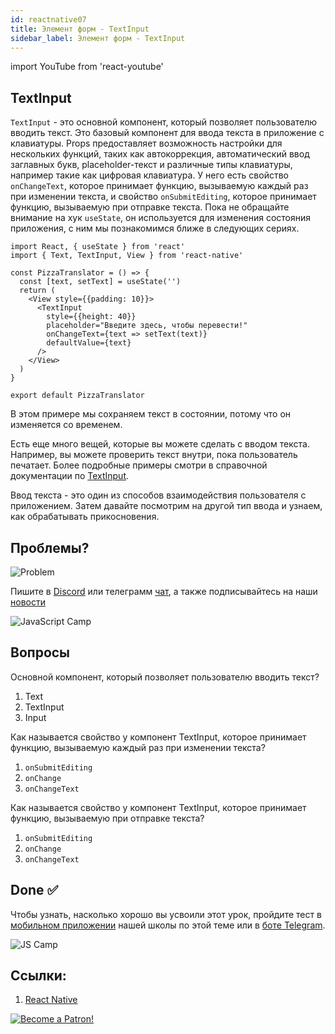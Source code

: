 ```yaml
---
id: reactnative07
title: Элемент форм - TextInput
sidebar_label: Элемент форм - TextInput
---
```


import YouTube from 'react-youtube'

  <YouTube videoId="WZCpf7oXKPg" />

## TextInput

`TextInput` - это основной компонент, который позволяет пользователю вводить текст. Это базовый компонент для ввода текста в приложение с клавиатуры. Props предоставляет возможность настройки для нескольких функций, таких как автокоррекция, автоматический ввод заглавных букв, placeholder-текст и различные типы клавиатуры, например такие как цифровая клавиатура. У него есть свойство `onChangeText`, которое принимает функцию, вызываемую каждый раз при изменении текста, и свойство `onSubmitEditing`, которое принимает функцию, вызываемую при отправке текста. Пока не обращайте внимание на хук `useState`, он используется для изменения состояния приложения, с ним мы познакомимся ближе в следующих сериях.

```SnackPlayer name=index.js
import React, { useState } from 'react'
import { Text, TextInput, View } from 'react-native'

const PizzaTranslator = () => {
  const [text, setText] = useState('')
  return (
    <View style={{padding: 10}}>
      <TextInput
        style={{height: 40}}
        placeholder="Введите здесь, чтобы перевести!"
        onChangeText={text => setText(text)}
        defaultValue={text}
      />
    </View>
  )
}

export default PizzaTranslator
```

В этом примере мы сохраняем текст в состоянии, потому что он изменяется со временем.

Есть еще много вещей, которые вы можете сделать с вводом текста. Например, вы можете проверить текст внутри, пока пользователь печатает. Более подробные примеры смотри в справочной документации по [TextInput](https://reactnative.dev/docs/textinput).

Ввод текста - это один из способов взаимодействия пользователя с приложением. Затем давайте посмотрим на другой тип ввода и узнаем, как обрабатывать прикосновения.


## Проблемы?

![Problem](https://media.giphy.com/media/xTiTnGeUsWOEwsGoG4/giphy.gif)

Пишите в [Discord](https://discord.gg/6GDAfXn) или телеграмм [чат](https://t.me/jscampapp), а также подписывайтесь на наши [новости](https://t.me/javascriptapp)

![JavaScript Camp](/img/bandlink.png)

## Вопросы

Основной компонент, который позволяет пользователю вводить текст?

1. Text
2. TextInput
3. Input

Как называется свойство у компонент TextInput, которое принимает функцию, вызываемую каждый раз при изменении текста?

1. `onSubmitEditing`
2. `onChange`
3. `onChangeText`

Как называется свойство у компонент TextInput, которое принимает функцию, вызываемую при отправке текста?

1. `onSubmitEditing`
2. `onChange`
3. `onChangeText`

## Done ✅

Чтобы узнать, насколько хорошо вы усвоили этот урок, пройдите тест в [мобильном приложении](http://onelink.to/njhc95) нашей школы по этой теме или в [боте Telegram](https://t.me/javascriptcamp_bot).

![JS Camp](/img/app.jpg)

## Ссылки:

1. [React Native](https://reactnative.dev/docs/handling-text-input)

[![Become a Patron!](/img/logo/patreon.jpg)](https://www.patreon.com/bePatron?u=31769291)
